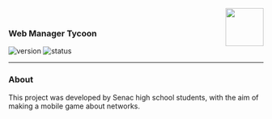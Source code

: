 
<a href='https://play.google.com/store/apps/details?id=com.hopellesstudio.net'><img align='right' height='75' src='https://play.google.com/intl/en_us/badges/static/images/badges/en_badge_web_generic.png'></a><br>
### Web Manager Tycoon
![version](https://img.shields.io/badge/Version%3A-0.6-blue)
![status](https://img.shields.io/badge/Status%3A-released-green)


<hr>

### About

This project was developed by Senac high school students,
with the aim of making a mobile game about networks.
